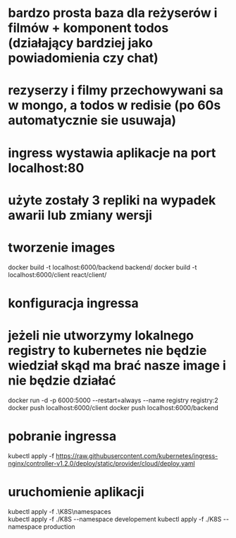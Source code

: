# bardzo prosta baza dla reżyserów i filmów + komponent todos (działający bardziej jako powiadomienia czy chat)
# rezyserzy i filmy przechowywani sa w mongo, a todos w redisie (po 60s automatycznie sie usuwaja)
# ingress wystawia aplikacje na port localhost:80
# użyte zostały 3 repliki na wypadek awarii lub zmiany wersji
# 

# tworzenie images

docker build -t localhost:6000/backend backend/
docker build -t localhost:6000/client react/client/



# konfiguracja ingressa

# jeżeli nie utworzymy lokalnego registry to kubernetes nie będzie wiedział skąd ma brać nasze image i nie będzie działać

docker run -d -p 6000:5000 --restart=always --name registry registry:2
docker push localhost:6000/client
docker push localhost:6000/backend

# pobranie ingressa

kubectl apply -f https://raw.githubusercontent.com/kubernetes/ingress-nginx/controller-v1.2.0/deploy/static/provider/cloud/deploy.yaml

# uruchomienie aplikacji

kubectl apply -f .\K8S\namespaces\
kubectl apply -f ./K8S --namespace developement
kubectl apply -f ./K8S --namespace production
